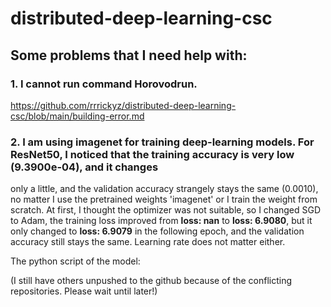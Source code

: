 # distributed-deep-learning-csc

## Some problems that I need help with:

### 1. I cannot run command Horovodrun.

https://github.com/rrrickyz/distributed-deep-learning-csc/blob/main/building-error.md

### 2. I am using imagenet for training deep-learning models. For ResNet50, I noticed that the training accuracy is very low (9.3900e-04), and it changes
only a little, and the validation accuracy strangely stays the same (0.0010), no matter I use the pretrained weights 'imagenet' or I train the weight from scratch. 
At first, I thought the optimizer was not suitable, so I changed SGD to Adam, the training loss improved from **loss: nan** to **loss: 6.9080**, but it
only changed to **loss: 6.9079** in the following epoch, and the validation accuracy still stays the same. Learning rate does not matter either. 

The python script of the model: 

(I still have others unpushed to the github because of the conflicting repositories. Please wait until later!)

